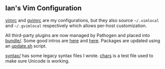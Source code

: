 Ian's Vim Configuration
-----------------------

[vimrc](vimrc) and [gvimrc](gvimrc) are my configurations, but they also source `~/.vimlocal` and `~/.gvimlocal` respectively which allows per-host customization.

All third-party plugins are now managed by Pathogen and placed into [bundle/](bundle/). Some good intros are [here](http://tammersaleh.com/posts/the-modern-vim-config-with-pathogen) and [here](http://nvie.com/posts/how-i-boosted-my-vim/). Packages are updated using an [update.sh](update.sh) script.

[syntax/](syntax/) has some legacy syntax files I wrote. [chars](chars) is a test file used to make sure Unicode is working.
